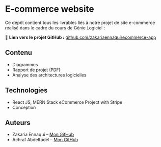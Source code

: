 # E-commerce website

Ce dépôt contient tous les livrables liés à notre projet de site e-commerce réalisé dans le cadre du cours de Génie Logiciel :

🔗 **Lien vers le projet GitHub :** [github.com/zakariaennaqui/ecommerce-app](https://github.com/zakariaennaqui/ecommerce-app)

## Contenu
- Diagrammes  
- Rapport de projet (PDF)  
- Analyse des architectures logicielles  

## Technologies
- React JS, MERN Stack eCommerce Project with Stripe
- Conception
## Auteurs
- Zakaria Ennaqui – [Mon GitHub](https://github.com/zakariaennaqui)  
- Achraf Abdelfadel – [Mon GitHub](https://github.com/abdelfadelAchraf)  
